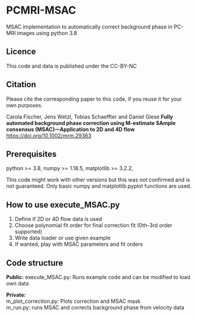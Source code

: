 # PCMRI-MSAC
MSAC implementation to automatically correct background phase in PC-MRI images using python 3.8

## Licence
This code and data is published under the CC-BY-NC

## Citation
Please cite the corresponding paper to this code, if you reuse it for your own purposes.

Carola Fischer, Jens Wetzl, Tobias Schaeffter and Daniel Giese
**Fully automated background phase correction using M-estimate SAmple consensus (MSAC)—Application to 2D and 4D flow**
https://doi.org/10.1002/mrm.29363

## Prerequisites
python >= 3.8,
numpy >= 1.18.5,
matplotlib >= 3.2.2,

This code might work with other versions but this was not confirmed and is not guaranteed.
Only basic numpy and matplotlib.pyplot functions are used.

## How to use execute_MSAC.py
1. Define if 2D or 4D flow data is used
2. Choose polynomial fit order for final correction fit (0th-3rd order supported)
3. Write data loader or use given example
4. If wanted, play with MSAC parameters and fit orders


## Code structure
**Public:**
execute_MSAC.py:       Runs example code and can be modified to load own data  

**Private:**  
m_plot_correction.py:  Plots correction and MSAC mask   
m_run.py:              runs MSAC and corrects background phase from velocity data       
                     
                         
